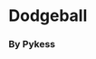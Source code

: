 # Dodgeball
### By Pykess
<script type='text/javascript' src='https://storage.ko-fi.com/cdn/widget/Widget_2.js'></script><script type='text/javascript'>kofiwidget2.init('Support Pykess', '#29abe0', 'T6T07ZLK5');kofiwidget2.draw();</script>
